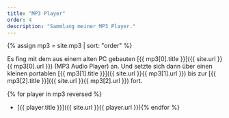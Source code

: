 ```yaml
---
title: "MP3 Player"
order: 4
description: "Sammlung meiner MP3 Player."
--- 
```

{% assign mp3 = site.mp3 | sort: "order" %}

Es fing mit dem aus einem alten PC gebauten [{{ mp3[0].title }}]({{ site.url }}{{ mp3[0].url }}) (MP3 Audio Player) an. Und setzte sich dann über einen kleinen portablen [{{ mp3[1].title }}]({{ site.url }}{{ mp3[1].url }}) bis zur [{{ mp3[2].title }}]({{ site.url }}{{ mp3[2].url }}) fort. 

{% for player in mp3 reversed %}
  * [{{ player.title }}]({{ site.url }}{{ player.url }}){% endfor %}
  

